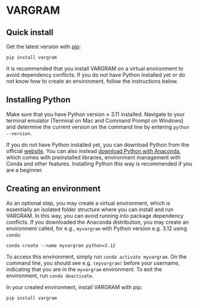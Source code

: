 # VARGRAM

## Quick install

Get the latest version with [pip](https://pip.pypa.io/en/stable/):
```
pip install vargram
```
It is recommended that you install VARGRAM on a virtual environment to avoid dependency conflicts. If you do not have Python installed yet or do not know how to create an environment, follow the instructions below.

## Installing Python 

Make sure that you have Python version ≥ 3.11 installed. Navigate to your terminal emulator (Terminal on Mac and Command Prompt on Windows) and determine the current version on the command line by entering `python --version`. 

If you do not have Python installed yet, you can download Python from the official [website](https://www.python.org/downloads/). You can also instead [download Python with Anaconda](https://anaconda.com/download), which comes with preinstalled libraries, environment management with Conda and other features. Installing Python this way is recommended if you are a beginner.

## Creating an environment

As an optional step, you may create a virtual environment, which is essentially an isolated folder structure where you can install and run VARGRAM. In this way, you can avoid running into package dependency conflicts. If you downloaded the Anaconda distribution, you may create an environment called, for e.g., `myvargram` with Python version e.g. 3.12 using `conda`:
```
conda create --name myvargram python=3.12
```
To access this environment, simply run `conda activate myvargram`. On the command line, you should see e.g. `(myvargram)` before your username, indicating that you are in the `myvargram` environment. To exit the environment, run `conda deactivate`.

In your created environment, install VARGRAM with pip:
```
pip install vargram
```
